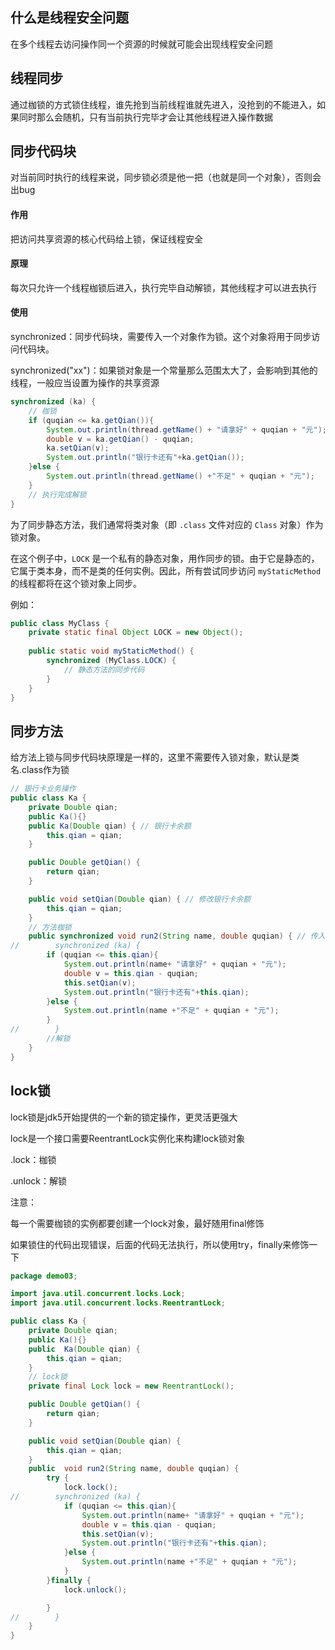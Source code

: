  

## 什么是线程安全问题

在多个线程去访问操作同一个资源的时候就可能会出现线程安全问题

## 线程同步

通过枷锁的方式锁住线程，谁先抢到当前线程谁就先进入，没抢到的不能进入，如果同时那么会随机，只有当前执行完毕才会让其他线程进入操作数据

## 同步代码块

对当前同时执行的线程来说，同步锁必须是他一把（也就是同一个对象），否则会出bug

#### 作用

把访问共享资源的核心代码给上锁，保证线程安全

#### 原理

每次只允许一个线程枷锁后进入，执行完毕自动解锁，其他线程才可以进去执行

#### 使用

synchronized：同步代码块，需要传入一个对象作为锁。这个对象将用于同步访问代码块。

synchronized("xx")：如果锁对象是一个常量那么范围太大了，会影响到其他的线程，一般应当设置为操作的共享资源

```java
synchronized (ka) {
    // 枷锁
    if (quqian <= ka.getQian()){
        System.out.println(thread.getName() + "请拿好" + quqian + "元");
        double v = ka.getQian() - quqian;
        ka.setQian(v);
        System.out.println("银行卡还有"+ka.getQian());
    }else {
        System.out.println(thread.getName() +"不足" + quqian + "元");
    }
    // 执行完成解锁
}
```

为了同步静态方法，我们通常将类对象（即 `.class` 文件对应的 `Class` 对象）作为锁对象。

在这个例子中，`LOCK` 是一个私有的静态对象，用作同步的锁。由于它是静态的，它属于类本身，而不是类的任何实例。因此，所有尝试同步访问 `myStaticMethod` 的线程都将在这个锁对象上同步。

例如：

```java
public class MyClass {  
    private static final Object LOCK = new Object();  
  
    public static void myStaticMethod() {  
        synchronized (MyClass.LOCK) {  
            // 静态方法的同步代码  
        }  
    }  
}
```

## 同步方法

给方法上锁与同步代码块原理是一样的，这里不需要传入锁对象，默认是类名.class作为锁

```java
// 银行卡业务操作
public class Ka {
    private Double qian;
    public Ka(){}
    public Ka(Double qian) { // 银行卡余额
        this.qian = qian;
    }

    public Double getQian() {
        return qian;
    }

    public void setQian(Double qian) { // 修改银行卡余额
        this.qian = qian;
    }
    // 方法枷锁
    public synchronized void run2(String name, double quqian) { // 传入取钱人与去金额
//        synchronized (ka) {
        if (quqian <= this.qian){
            System.out.println(name+ "请拿好" + quqian + "元");
            double v = this.qian - quqian;
            this.setQian(v);
            System.out.println("银行卡还有"+this.qian);
        }else {
            System.out.println(name +"不足" + quqian + "元");
        }
//        }
        //解锁
    }
}
```

## lock锁

lock锁是jdk5开始提供的一个新的锁定操作，更灵活更强大

lock是一个接口需要ReentrantLock实例化来构建lock锁对象

.lock：枷锁

.unlock：解锁

注意：

每一个需要枷锁的实例都要创建一个lock对象，最好随用final修饰

如果锁住的代码出现错误，后面的代码无法执行，所以使用try，finally来修饰一下

```java
package demo03;

import java.util.concurrent.locks.Lock;
import java.util.concurrent.locks.ReentrantLock;

public class Ka {
    private Double qian;
    public Ka(){}
    public  Ka(Double qian) {
        this.qian = qian;
    }
    // lock锁
    private final Lock lock = new ReentrantLock();

    public Double getQian() {
        return qian;
    }

    public void setQian(Double qian) {
        this.qian = qian;
    }
    public  void run2(String name, double quqian) {
        try {
            lock.lock();
//        synchronized (ka) {
            if (quqian <= this.qian){
                System.out.println(name+ "请拿好" + quqian + "元");
                double v = this.qian - quqian;
                this.setQian(v);
                System.out.println("银行卡还有"+this.qian);
            }else {
                System.out.println(name +"不足" + quqian + "元");
            }
        }finally {
            lock.unlock();

        }
//        }
    }
}
```